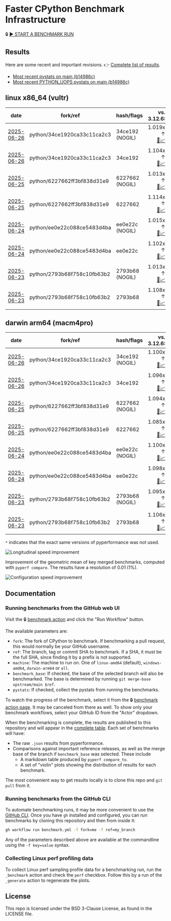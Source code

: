 # Faster CPython Benchmark Infrastructure

🔒 [▶️ START A BENCHMARK RUN](../../actions/workflows/benchmark.yml)

## Results

Here are some recent and important revisions. 👉 [Complete list of results](RESULTS.md).

<!-- START table -->
- [Most recent  pystats on main (b14986c)](results/bm-20250621-3.15.0a0-b14986c/bm-20250621-vultr-x86_64-python-b14986c91464b06e9016-3.15.0a0-b14986c-pystats.md)
- [Most recent PYTHON_UOPS pystats on main (b14986c)](results/bm-20250621-3.15.0a0-b14986c-PYTHON_UOPS/bm-20250621-vultr-x86_64-python-b14986c91464b06e9016-3.15.0a0-b14986c-pystats.md)

## linux x86_64 (vultr)
| date | fork/ref | hash/flags | vs. 3.12.6: | vs. 3.13.0rc2: | vs. base: |
| --- | --- | --- | ---: | ---: | ---: |
| [2025-06-26](results/bm-20250626-3.15.0a0-34ce192-NOGIL) | python/34ce1920ca33c11ca2c3 | 34ce192 (NOGIL) | 1.019x ↑<br>[📄](results/bm-20250626-3.15.0a0-34ce192-NOGIL/bm-20250626-vultr-x86_64-python-34ce1920ca33c11ca2c3-3.15.0a0-34ce192-vs-3.12.6.md)[📈](results/bm-20250626-3.15.0a0-34ce192-NOGIL/bm-20250626-vultr-x86_64-python-34ce1920ca33c11ca2c3-3.15.0a0-34ce192-vs-3.12.6.svg) | 1.015x ↓<br>[📄](results/bm-20250626-3.15.0a0-34ce192-NOGIL/bm-20250626-vultr-x86_64-python-34ce1920ca33c11ca2c3-3.15.0a0-34ce192-vs-3.13.0rc2.md)[📈](results/bm-20250626-3.15.0a0-34ce192-NOGIL/bm-20250626-vultr-x86_64-python-34ce1920ca33c11ca2c3-3.15.0a0-34ce192-vs-3.13.0rc2.svg) | 1.083x ↓<br>[📄](results/bm-20250626-3.15.0a0-34ce192-NOGIL/bm-20250626-vultr-x86_64-python-34ce1920ca33c11ca2c3-3.15.0a0-34ce192-vs-base.md)[📈](results/bm-20250626-3.15.0a0-34ce192-NOGIL/bm-20250626-vultr-x86_64-python-34ce1920ca33c11ca2c3-3.15.0a0-34ce192-vs-base.svg)[🧠](results/bm-20250626-3.15.0a0-34ce192-NOGIL/bm-20250626-vultr-x86_64-python-34ce1920ca33c11ca2c3-3.15.0a0-34ce192-vs-base-mem.svg) |
| [2025-06-26](results/bm-20250626-3.15.0a0-34ce192) | python/34ce1920ca33c11ca2c3 | 34ce192 | 1.104x ↑<br>[📄](results/bm-20250626-3.15.0a0-34ce192/bm-20250626-vultr-x86_64-python-34ce1920ca33c11ca2c3-3.15.0a0-34ce192-vs-3.12.6.md)[📈](results/bm-20250626-3.15.0a0-34ce192/bm-20250626-vultr-x86_64-python-34ce1920ca33c11ca2c3-3.15.0a0-34ce192-vs-3.12.6.svg) | 1.067x ↑<br>[📄](results/bm-20250626-3.15.0a0-34ce192/bm-20250626-vultr-x86_64-python-34ce1920ca33c11ca2c3-3.15.0a0-34ce192-vs-3.13.0rc2.md)[📈](results/bm-20250626-3.15.0a0-34ce192/bm-20250626-vultr-x86_64-python-34ce1920ca33c11ca2c3-3.15.0a0-34ce192-vs-3.13.0rc2.svg) |  |
| [2025-06-25](results/bm-20250625-3.15.0a0-6227662-NOGIL) | python/6227662ff3bf838d31e9 | 6227662 (NOGIL) | 1.013x ↑<br>[📄](results/bm-20250625-3.15.0a0-6227662-NOGIL/bm-20250625-vultr-x86_64-python-6227662ff3bf838d31e9-3.15.0a0-6227662-vs-3.12.6.md)[📈](results/bm-20250625-3.15.0a0-6227662-NOGIL/bm-20250625-vultr-x86_64-python-6227662ff3bf838d31e9-3.15.0a0-6227662-vs-3.12.6.svg) | 1.021x ↓<br>[📄](results/bm-20250625-3.15.0a0-6227662-NOGIL/bm-20250625-vultr-x86_64-python-6227662ff3bf838d31e9-3.15.0a0-6227662-vs-3.13.0rc2.md)[📈](results/bm-20250625-3.15.0a0-6227662-NOGIL/bm-20250625-vultr-x86_64-python-6227662ff3bf838d31e9-3.15.0a0-6227662-vs-3.13.0rc2.svg) | 1.095x ↓<br>[📄](results/bm-20250625-3.15.0a0-6227662-NOGIL/bm-20250625-vultr-x86_64-python-6227662ff3bf838d31e9-3.15.0a0-6227662-vs-base.md)[📈](results/bm-20250625-3.15.0a0-6227662-NOGIL/bm-20250625-vultr-x86_64-python-6227662ff3bf838d31e9-3.15.0a0-6227662-vs-base.svg)[🧠](results/bm-20250625-3.15.0a0-6227662-NOGIL/bm-20250625-vultr-x86_64-python-6227662ff3bf838d31e9-3.15.0a0-6227662-vs-base-mem.svg) |
| [2025-06-25](results/bm-20250625-3.15.0a0-6227662) | python/6227662ff3bf838d31e9 | 6227662 | 1.114x ↑<br>[📄](results/bm-20250625-3.15.0a0-6227662/bm-20250625-vultr-x86_64-python-6227662ff3bf838d31e9-3.15.0a0-6227662-vs-3.12.6.md)[📈](results/bm-20250625-3.15.0a0-6227662/bm-20250625-vultr-x86_64-python-6227662ff3bf838d31e9-3.15.0a0-6227662-vs-3.12.6.svg) | 1.077x ↑<br>[📄](results/bm-20250625-3.15.0a0-6227662/bm-20250625-vultr-x86_64-python-6227662ff3bf838d31e9-3.15.0a0-6227662-vs-3.13.0rc2.md)[📈](results/bm-20250625-3.15.0a0-6227662/bm-20250625-vultr-x86_64-python-6227662ff3bf838d31e9-3.15.0a0-6227662-vs-3.13.0rc2.svg) |  |
| [2025-06-24](results/bm-20250624-3.15.0a0-ee0e22c-NOGIL) | python/ee0e22c088ce5483d4ba | ee0e22c (NOGIL) | 1.015x ↑<br>[📄](results/bm-20250624-3.15.0a0-ee0e22c-NOGIL/bm-20250624-vultr-x86_64-python-ee0e22c088ce5483d4ba-3.15.0a0-ee0e22c-vs-3.12.6.md)[📈](results/bm-20250624-3.15.0a0-ee0e22c-NOGIL/bm-20250624-vultr-x86_64-python-ee0e22c088ce5483d4ba-3.15.0a0-ee0e22c-vs-3.12.6.svg) | 1.020x ↓<br>[📄](results/bm-20250624-3.15.0a0-ee0e22c-NOGIL/bm-20250624-vultr-x86_64-python-ee0e22c088ce5483d4ba-3.15.0a0-ee0e22c-vs-3.13.0rc2.md)[📈](results/bm-20250624-3.15.0a0-ee0e22c-NOGIL/bm-20250624-vultr-x86_64-python-ee0e22c088ce5483d4ba-3.15.0a0-ee0e22c-vs-3.13.0rc2.svg) | 1.085x ↓<br>[📄](results/bm-20250624-3.15.0a0-ee0e22c-NOGIL/bm-20250624-vultr-x86_64-python-ee0e22c088ce5483d4ba-3.15.0a0-ee0e22c-vs-base.md)[📈](results/bm-20250624-3.15.0a0-ee0e22c-NOGIL/bm-20250624-vultr-x86_64-python-ee0e22c088ce5483d4ba-3.15.0a0-ee0e22c-vs-base.svg)[🧠](results/bm-20250624-3.15.0a0-ee0e22c-NOGIL/bm-20250624-vultr-x86_64-python-ee0e22c088ce5483d4ba-3.15.0a0-ee0e22c-vs-base-mem.svg) |
| [2025-06-24](results/bm-20250624-3.15.0a0-ee0e22c) | python/ee0e22c088ce5483d4ba | ee0e22c | 1.102x ↑<br>[📄](results/bm-20250624-3.15.0a0-ee0e22c/bm-20250624-vultr-x86_64-python-ee0e22c088ce5483d4ba-3.15.0a0-ee0e22c-vs-3.12.6.md)[📈](results/bm-20250624-3.15.0a0-ee0e22c/bm-20250624-vultr-x86_64-python-ee0e22c088ce5483d4ba-3.15.0a0-ee0e22c-vs-3.12.6.svg) | 1.065x ↑<br>[📄](results/bm-20250624-3.15.0a0-ee0e22c/bm-20250624-vultr-x86_64-python-ee0e22c088ce5483d4ba-3.15.0a0-ee0e22c-vs-3.13.0rc2.md)[📈](results/bm-20250624-3.15.0a0-ee0e22c/bm-20250624-vultr-x86_64-python-ee0e22c088ce5483d4ba-3.15.0a0-ee0e22c-vs-3.13.0rc2.svg) |  |
| [2025-06-23](results/bm-20250623-3.15.0a0-2793b68-NOGIL) | python/2793b68f758c10fb63b2 | 2793b68 (NOGIL) | 1.013x ↑<br>[📄](results/bm-20250623-3.15.0a0-2793b68-NOGIL/bm-20250623-vultr-x86_64-python-2793b68f758c10fb63b2-3.15.0a0-2793b68-vs-3.12.6.md)[📈](results/bm-20250623-3.15.0a0-2793b68-NOGIL/bm-20250623-vultr-x86_64-python-2793b68f758c10fb63b2-3.15.0a0-2793b68-vs-3.12.6.svg) | 1.022x ↓<br>[📄](results/bm-20250623-3.15.0a0-2793b68-NOGIL/bm-20250623-vultr-x86_64-python-2793b68f758c10fb63b2-3.15.0a0-2793b68-vs-3.13.0rc2.md)[📈](results/bm-20250623-3.15.0a0-2793b68-NOGIL/bm-20250623-vultr-x86_64-python-2793b68f758c10fb63b2-3.15.0a0-2793b68-vs-3.13.0rc2.svg) | 1.091x ↓<br>[📄](results/bm-20250623-3.15.0a0-2793b68-NOGIL/bm-20250623-vultr-x86_64-python-2793b68f758c10fb63b2-3.15.0a0-2793b68-vs-base.md)[📈](results/bm-20250623-3.15.0a0-2793b68-NOGIL/bm-20250623-vultr-x86_64-python-2793b68f758c10fb63b2-3.15.0a0-2793b68-vs-base.svg)[🧠](results/bm-20250623-3.15.0a0-2793b68-NOGIL/bm-20250623-vultr-x86_64-python-2793b68f758c10fb63b2-3.15.0a0-2793b68-vs-base-mem.svg) |
| [2025-06-23](results/bm-20250623-3.15.0a0-2793b68) | python/2793b68f758c10fb63b2 | 2793b68 | 1.108x ↑<br>[📄](results/bm-20250623-3.15.0a0-2793b68/bm-20250623-vultr-x86_64-python-2793b68f758c10fb63b2-3.15.0a0-2793b68-vs-3.12.6.md)[📈](results/bm-20250623-3.15.0a0-2793b68/bm-20250623-vultr-x86_64-python-2793b68f758c10fb63b2-3.15.0a0-2793b68-vs-3.12.6.svg) | 1.070x ↑<br>[📄](results/bm-20250623-3.15.0a0-2793b68/bm-20250623-vultr-x86_64-python-2793b68f758c10fb63b2-3.15.0a0-2793b68-vs-3.13.0rc2.md)[📈](results/bm-20250623-3.15.0a0-2793b68/bm-20250623-vultr-x86_64-python-2793b68f758c10fb63b2-3.15.0a0-2793b68-vs-3.13.0rc2.svg) |  |

## darwin arm64 (macm4pro)
| date | fork/ref | hash/flags | vs. 3.12.6: | vs. 3.13.0rc2: | vs. base: |
| --- | --- | --- | ---: | ---: | ---: |
| [2025-06-26](results/bm-20250626-3.15.0a0-34ce192-NOGIL) | python/34ce1920ca33c11ca2c3 | 34ce192 (NOGIL) | 1.100x ↑<br>[📄](results/bm-20250626-3.15.0a0-34ce192-NOGIL/bm-20250626-macm4pro-arm64-python-34ce1920ca33c11ca2c3-3.15.0a0-34ce192-vs-3.12.6.md)[📈](results/bm-20250626-3.15.0a0-34ce192-NOGIL/bm-20250626-macm4pro-arm64-python-34ce1920ca33c11ca2c3-3.15.0a0-34ce192-vs-3.12.6.svg) | 1.021x ↑<br>[📄](results/bm-20250626-3.15.0a0-34ce192-NOGIL/bm-20250626-macm4pro-arm64-python-34ce1920ca33c11ca2c3-3.15.0a0-34ce192-vs-3.13.0rc2.md)[📈](results/bm-20250626-3.15.0a0-34ce192-NOGIL/bm-20250626-macm4pro-arm64-python-34ce1920ca33c11ca2c3-3.15.0a0-34ce192-vs-3.13.0rc2.svg) | 1.003x ↑<br>[📄](results/bm-20250626-3.15.0a0-34ce192-NOGIL/bm-20250626-macm4pro-arm64-python-34ce1920ca33c11ca2c3-3.15.0a0-34ce192-vs-base.md)[📈](results/bm-20250626-3.15.0a0-34ce192-NOGIL/bm-20250626-macm4pro-arm64-python-34ce1920ca33c11ca2c3-3.15.0a0-34ce192-vs-base.svg)[🧠](results/bm-20250626-3.15.0a0-34ce192-NOGIL/bm-20250626-macm4pro-arm64-python-34ce1920ca33c11ca2c3-3.15.0a0-34ce192-vs-base-mem.svg) |
| [2025-06-26](results/bm-20250626-3.15.0a0-34ce192) | python/34ce1920ca33c11ca2c3 | 34ce192 | 1.096x ↑<br>[📄](results/bm-20250626-3.15.0a0-34ce192/bm-20250626-macm4pro-arm64-python-34ce1920ca33c11ca2c3-3.15.0a0-34ce192-vs-3.12.6.md)[📈](results/bm-20250626-3.15.0a0-34ce192/bm-20250626-macm4pro-arm64-python-34ce1920ca33c11ca2c3-3.15.0a0-34ce192-vs-3.12.6.svg) | 1.017x ↑<br>[📄](results/bm-20250626-3.15.0a0-34ce192/bm-20250626-macm4pro-arm64-python-34ce1920ca33c11ca2c3-3.15.0a0-34ce192-vs-3.13.0rc2.md)[📈](results/bm-20250626-3.15.0a0-34ce192/bm-20250626-macm4pro-arm64-python-34ce1920ca33c11ca2c3-3.15.0a0-34ce192-vs-3.13.0rc2.svg) |  |
| [2025-06-25](results/bm-20250625-3.15.0a0-6227662-NOGIL) | python/6227662ff3bf838d31e9 | 6227662 (NOGIL) | 1.094x ↑<br>[📄](results/bm-20250625-3.15.0a0-6227662-NOGIL/bm-20250625-macm4pro-arm64-python-6227662ff3bf838d31e9-3.15.0a0-6227662-vs-3.12.6.md)[📈](results/bm-20250625-3.15.0a0-6227662-NOGIL/bm-20250625-macm4pro-arm64-python-6227662ff3bf838d31e9-3.15.0a0-6227662-vs-3.12.6.svg) | 1.014x ↑<br>[📄](results/bm-20250625-3.15.0a0-6227662-NOGIL/bm-20250625-macm4pro-arm64-python-6227662ff3bf838d31e9-3.15.0a0-6227662-vs-3.13.0rc2.md)[📈](results/bm-20250625-3.15.0a0-6227662-NOGIL/bm-20250625-macm4pro-arm64-python-6227662ff3bf838d31e9-3.15.0a0-6227662-vs-3.13.0rc2.svg) | 1.007x ↑<br>[📄](results/bm-20250625-3.15.0a0-6227662-NOGIL/bm-20250625-macm4pro-arm64-python-6227662ff3bf838d31e9-3.15.0a0-6227662-vs-base.md)[📈](results/bm-20250625-3.15.0a0-6227662-NOGIL/bm-20250625-macm4pro-arm64-python-6227662ff3bf838d31e9-3.15.0a0-6227662-vs-base.svg)[🧠](results/bm-20250625-3.15.0a0-6227662-NOGIL/bm-20250625-macm4pro-arm64-python-6227662ff3bf838d31e9-3.15.0a0-6227662-vs-base-mem.svg) |
| [2025-06-25](results/bm-20250625-3.15.0a0-6227662) | python/6227662ff3bf838d31e9 | 6227662 | 1.085x ↑<br>[📄](results/bm-20250625-3.15.0a0-6227662/bm-20250625-macm4pro-arm64-python-6227662ff3bf838d31e9-3.15.0a0-6227662-vs-3.12.6.md)[📈](results/bm-20250625-3.15.0a0-6227662/bm-20250625-macm4pro-arm64-python-6227662ff3bf838d31e9-3.15.0a0-6227662-vs-3.12.6.svg) | 1.007x ↑<br>[📄](results/bm-20250625-3.15.0a0-6227662/bm-20250625-macm4pro-arm64-python-6227662ff3bf838d31e9-3.15.0a0-6227662-vs-3.13.0rc2.md)[📈](results/bm-20250625-3.15.0a0-6227662/bm-20250625-macm4pro-arm64-python-6227662ff3bf838d31e9-3.15.0a0-6227662-vs-3.13.0rc2.svg) |  |
| [2025-06-24](results/bm-20250624-3.15.0a0-ee0e22c-NOGIL) | python/ee0e22c088ce5483d4ba | ee0e22c (NOGIL) | 1.100x ↑<br>[📄](results/bm-20250624-3.15.0a0-ee0e22c-NOGIL/bm-20250624-macm4pro-arm64-python-ee0e22c088ce5483d4ba-3.15.0a0-ee0e22c-vs-3.12.6.md)[📈](results/bm-20250624-3.15.0a0-ee0e22c-NOGIL/bm-20250624-macm4pro-arm64-python-ee0e22c088ce5483d4ba-3.15.0a0-ee0e22c-vs-3.12.6.svg) | 1.020x ↑<br>[📄](results/bm-20250624-3.15.0a0-ee0e22c-NOGIL/bm-20250624-macm4pro-arm64-python-ee0e22c088ce5483d4ba-3.15.0a0-ee0e22c-vs-3.13.0rc2.md)[📈](results/bm-20250624-3.15.0a0-ee0e22c-NOGIL/bm-20250624-macm4pro-arm64-python-ee0e22c088ce5483d4ba-3.15.0a0-ee0e22c-vs-3.13.0rc2.svg) | 1.001x ↑<br>[📄](results/bm-20250624-3.15.0a0-ee0e22c-NOGIL/bm-20250624-macm4pro-arm64-python-ee0e22c088ce5483d4ba-3.15.0a0-ee0e22c-vs-base.md)[📈](results/bm-20250624-3.15.0a0-ee0e22c-NOGIL/bm-20250624-macm4pro-arm64-python-ee0e22c088ce5483d4ba-3.15.0a0-ee0e22c-vs-base.svg)[🧠](results/bm-20250624-3.15.0a0-ee0e22c-NOGIL/bm-20250624-macm4pro-arm64-python-ee0e22c088ce5483d4ba-3.15.0a0-ee0e22c-vs-base-mem.svg) |
| [2025-06-24](results/bm-20250624-3.15.0a0-ee0e22c) | python/ee0e22c088ce5483d4ba | ee0e22c | 1.098x ↑<br>[📄](results/bm-20250624-3.15.0a0-ee0e22c/bm-20250624-macm4pro-arm64-python-ee0e22c088ce5483d4ba-3.15.0a0-ee0e22c-vs-3.12.6.md)[📈](results/bm-20250624-3.15.0a0-ee0e22c/bm-20250624-macm4pro-arm64-python-ee0e22c088ce5483d4ba-3.15.0a0-ee0e22c-vs-3.12.6.svg) | 1.019x ↑<br>[📄](results/bm-20250624-3.15.0a0-ee0e22c/bm-20250624-macm4pro-arm64-python-ee0e22c088ce5483d4ba-3.15.0a0-ee0e22c-vs-3.13.0rc2.md)[📈](results/bm-20250624-3.15.0a0-ee0e22c/bm-20250624-macm4pro-arm64-python-ee0e22c088ce5483d4ba-3.15.0a0-ee0e22c-vs-3.13.0rc2.svg) |  |
| [2025-06-23](results/bm-20250623-3.15.0a0-2793b68-NOGIL) | python/2793b68f758c10fb63b2 | 2793b68 (NOGIL) | 1.095x ↑<br>[📄](results/bm-20250623-3.15.0a0-2793b68-NOGIL/bm-20250623-macm4pro-arm64-python-2793b68f758c10fb63b2-3.15.0a0-2793b68-vs-3.12.6.md)[📈](results/bm-20250623-3.15.0a0-2793b68-NOGIL/bm-20250623-macm4pro-arm64-python-2793b68f758c10fb63b2-3.15.0a0-2793b68-vs-3.12.6.svg) | 1.016x ↑<br>[📄](results/bm-20250623-3.15.0a0-2793b68-NOGIL/bm-20250623-macm4pro-arm64-python-2793b68f758c10fb63b2-3.15.0a0-2793b68-vs-3.13.0rc2.md)[📈](results/bm-20250623-3.15.0a0-2793b68-NOGIL/bm-20250623-macm4pro-arm64-python-2793b68f758c10fb63b2-3.15.0a0-2793b68-vs-3.13.0rc2.svg) | 1.011x ↓<br>[📄](results/bm-20250623-3.15.0a0-2793b68-NOGIL/bm-20250623-macm4pro-arm64-python-2793b68f758c10fb63b2-3.15.0a0-2793b68-vs-base.md)[📈](results/bm-20250623-3.15.0a0-2793b68-NOGIL/bm-20250623-macm4pro-arm64-python-2793b68f758c10fb63b2-3.15.0a0-2793b68-vs-base.svg)[🧠](results/bm-20250623-3.15.0a0-2793b68-NOGIL/bm-20250623-macm4pro-arm64-python-2793b68f758c10fb63b2-3.15.0a0-2793b68-vs-base-mem.svg) |
| [2025-06-23](results/bm-20250623-3.15.0a0-2793b68) | python/2793b68f758c10fb63b2 | 2793b68 | 1.106x ↑<br>[📄](results/bm-20250623-3.15.0a0-2793b68/bm-20250623-macm4pro-arm64-python-2793b68f758c10fb63b2-3.15.0a0-2793b68-vs-3.12.6.md)[📈](results/bm-20250623-3.15.0a0-2793b68/bm-20250623-macm4pro-arm64-python-2793b68f758c10fb63b2-3.15.0a0-2793b68-vs-3.12.6.svg) | 1.026x ↑<br>[📄](results/bm-20250623-3.15.0a0-2793b68/bm-20250623-macm4pro-arm64-python-2793b68f758c10fb63b2-3.15.0a0-2793b68-vs-3.13.0rc2.md)[📈](results/bm-20250623-3.15.0a0-2793b68/bm-20250623-macm4pro-arm64-python-2793b68f758c10fb63b2-3.15.0a0-2793b68-vs-3.13.0rc2.svg) |  |


<!-- END table -->

`*` indicates that the exact same versions of pyperformance was not used.

![Longitudinal speed improvement](/longitudinal.svg)

Improvement of the geometric mean of key merged benchmarks, computed with `pyperf compare`.
The results have a resolution of 0.01 (1%).

![Configuration speed improvement](/configs.svg)

## Documentation

### Running benchmarks from the GitHub web UI

Visit the 🔒 [benchmark action](../../actions/workflows/benchmark.yml) and click the "Run Workflow" button.

The available parameters are:

- `fork`: The fork of CPython to benchmark.
  If benchmarking a pull request, this would normally be your GitHub username.
- `ref`: The branch, tag or commit SHA to benchmark.
  If a SHA, it must be the full SHA, since finding it by a prefix is not supported.
- `machine`: The machine to run on.
  One of `linux-amd64` (default), `windows-amd64`, `darwin-arm64` or `all`.
- `benchmark_base`: If checked, the base of the selected branch will also be benchmarked.
  The base is determined by running `git merge-base upstream/main $ref`.
- `pystats`: If checked, collect the pystats from running the benchmarks.

To watch the progress of the benchmark, select it from the 🔒 [benchmark action page](../../actions/workflows/benchmark.yml).
It may be canceled from there as well.
To show only your benchmark workflows, select your GitHub ID from the "Actor" dropdown.

When the benchmarking is complete, the results are published to this repository and will appear in the [complete table](RESULTS.md).
Each set of benchmarks will have:

- The raw `.json` results from pyperformance.
- Comparisons against important reference releases, as well as the merge base of the branch if `benchmark_base` was selected. These include
  - A markdown table produced by `pyperf compare_to`.
  - A set of "violin" plots showing the distribution of results for each benchmark.

The most convenient way to get results locally is to clone this repo and `git pull` from it.

### Running benchmarks from the GitHub CLI

To automate benchmarking runs, it may be more convenient to use the [GitHub CLI](https://cli.github.com/).
Once you have `gh` installed and configured, you can run benchmarks by cloning this repository and then from inside it:

```bash session
gh workflow run benchmark.yml -f fork=me -f ref=my_branch
```

Any of the parameters described above are available at the commandline using the `-f key=value` syntax.

### Collecting Linux perf profiling data

To collect Linux perf sampling profile data for a benchmarking run, run the `_benchmark` action and check the `perf` checkbox.
Follow this by a run of the `_generate` action to regenerate the plots.

## License

This repo is licensed under the BSD 3-Clause License, as found in the LICENSE file.
